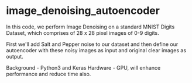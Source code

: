 # image_denoising_autoencoder
In this code, we perform Image Denoising on a standard MNIST Digits Dataset, which comprises of 28 x 28 pixel images of 0-9 digits.

First we'll add Salt and Pepper noise to our dataset and then define our autoencoder with these noisy images as input and original clear images as output. 

Background - Python3 and Keras
Hardware - GPU, will enhance performance and reduce time also.
